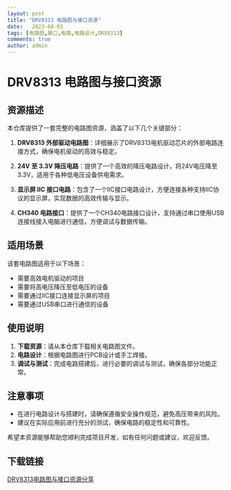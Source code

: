 ```yaml
---
layout: post
title: "DRV8313 电路图与接口资源"
date:   2023-08-03
tags: [电路图,接口,电路,电路设计,DRV8313]
comments: true
author: admin
---
```

# DRV8313 电路图与接口资源

## 资源描述

本仓库提供了一套完整的电路图资源，涵盖了以下几个关键部分：

1. **DRV8313 外部驱动电路图**：详细展示了DRV8313电机驱动芯片的外部电路连接方式，确保电机驱动的高效与稳定。

2. **24V 至 3.3V 降压电路**：提供了一个高效的降压电路设计，将24V电压降至3.3V，适用于各种低电压设备供电需求。

3. **显示屏 IIC 接口电路**：包含了一个IIC接口电路设计，方便连接各种支持IIC协议的显示屏，实现数据的高效传输与显示。

4. **CH340 电路接口**：提供了一个CH340电路接口设计，支持通过串口使用USB连接线接入电脑进行通信，方便调试与数据传输。

## 适用场景

该套电路图适用于以下场景：

- 需要高效电机驱动的项目
- 需要将高电压降压至低电压的设备
- 需要通过IIC接口连接显示屏的项目
- 需要通过USB串口进行通信的设备

## 使用说明

1. **下载资源**：请从本仓库下载相关电路图文件。
2. **电路设计**：根据电路图进行PCB设计或手工焊接。
3. **调试与测试**：完成电路搭建后，进行必要的调试与测试，确保各部分功能正常。

## 注意事项

- 在进行电路设计与搭建时，请确保遵循安全操作规范，避免高压带来的风险。
- 建议在实际应用前进行充分的测试，确保电路的稳定性和可靠性。

希望本资源能够帮助您顺利完成项目开发，如有任何问题或建议，欢迎反馈。

## 下载链接

[DRV8313电路图与接口资源分享](https://pan.quark.cn/s/9803af447787)